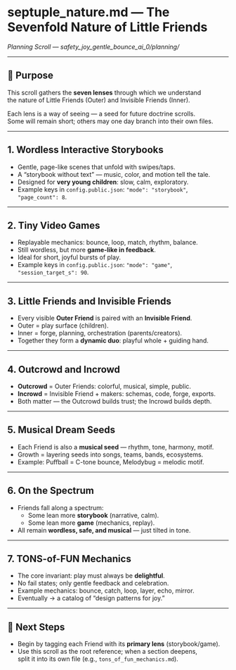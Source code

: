 # septuple_nature.md — The Sevenfold Nature of Little Friends  
*Planning Scroll — safety_joy_gentle_bounce_ai_0/planning/*

---

## 🌱 Purpose

This scroll gathers the **seven lenses** through which we understand  
the nature of Little Friends (Outer) and Invisible Friends (Inner).  

Each lens is a way of seeing — a seed for future doctrine scrolls.  
Some will remain short; others may one day branch into their own files.  

---

## 1. Wordless Interactive Storybooks  
- Gentle, page-like scenes that unfold with swipes/taps.  
- A “storybook without text” — music, color, and motion tell the tale.  
- Designed for **very young children**: slow, calm, exploratory.  
- Example keys in `config.public.json`: `"mode": "storybook"`, `"page_count": 8`.  

---

## 2. Tiny Video Games  
- Replayable mechanics: bounce, loop, match, rhythm, balance.  
- Still wordless, but more **game-like in feedback**.  
- Ideal for short, joyful bursts of play.  
- Example keys in `config.public.json`: `"mode": "game"`, `"session_target_s": 90`.  

---

## 3. Little Friends and Invisible Friends  
- Every visible **Outer Friend** is paired with an **Invisible Friend**.  
- Outer = play surface (children).  
- Inner = forge, planning, orchestration (parents/creators).  
- Together they form a **dynamic duo**: playful whole + guiding hand.  

---

## 4. Outcrowd and Incrowd  
- **Outcrowd** = Outer Friends: colorful, musical, simple, public.  
- **Incrowd** = Invisible Friend + makers: schemas, code, forge, exports.  
- Both matter — the Outcrowd builds trust; the Incrowd builds depth.  

---

## 5. Musical Dream Seeds  
- Each Friend is also a **musical seed** — rhythm, tone, harmony, motif.  
- Growth = layering seeds into songs, teams, bands, ecosystems.  
- Example: Puffball = C-tone bounce, Melodybug = melodic motif.  

---

## 6. On the Spectrum  
- Friends fall along a spectrum:  
  - Some lean more **storybook** (narrative, calm).  
  - Some lean more **game** (mechanics, replay).  
- All remain **wordless, safe, and musical** — just tilted in tone.  

---

## 7. TONS-of-FUN Mechanics  
- The core invariant: play must always be **delightful**.  
- No fail states; only gentle feedback and celebration.  
- Example mechanics: bounce, catch, loop, layer, echo, mirror.  
- Eventually → a catalog of “design patterns for joy.”  

---

## 🌳 Next Steps  
- Begin by tagging each Friend with its **primary lens** (storybook/game).  
- Use this scroll as the root reference; when a section deepens,  
  split it into its own file (e.g., `tons_of_fun_mechanics.md`).  
